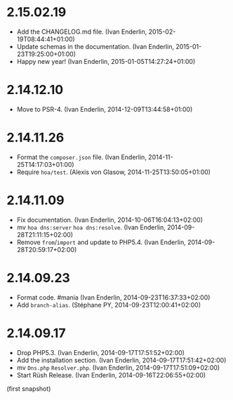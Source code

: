 # 2.15.02.19

  * Add the CHANGELOG.md file. (Ivan Enderlin, 2015-02-19T08:44:41+01:00)
  * Update schemas in the documentation. (Ivan Enderlin, 2015-01-23T19:25:00+01:00)
  * Happy new year! (Ivan Enderlin, 2015-01-05T14:27:24+01:00)

# 2.14.12.10

  * Move to PSR-4. (Ivan Enderlin, 2014-12-09T13:44:58+01:00)

# 2.14.11.26

  * Format the `composer.json` file. (Ivan Enderlin, 2014-11-25T14:17:03+01:00)
  * Require `hoa/test`. (Alexis von Glasow, 2014-11-25T13:50:05+01:00)

# 2.14.11.09

  * Fix documentation. (Ivan Enderlin, 2014-10-06T16:04:13+02:00)
  * mv `hoa dns:server` `hoa dns:resolve`. (Ivan Enderlin, 2014-09-28T21:11:15+02:00)
  * Remove `from`/`import` and update to PHP5.4. (Ivan Enderlin, 2014-09-28T20:59:17+02:00)

# 2.14.09.23

  * Format code. #mania (Ivan Enderlin, 2014-09-23T16:37:33+02:00)
  * Add `branch-alias`. (Stéphane PY, 2014-09-23T12:00:41+02:00)

# 2.14.09.17

  * Drop PHP5.3. (Ivan Enderlin, 2014-09-17T17:51:52+02:00)
  * Add the installation section. (Ivan Enderlin, 2014-09-17T17:51:42+02:00)
  * mv `Dns.php` `Resolver.php`. (Ivan Enderlin, 2014-09-17T17:51:09+02:00)
  * Start Rüsh Release. (Ivan Enderlin, 2014-09-16T22:06:55+02:00)

(first snapshot)
